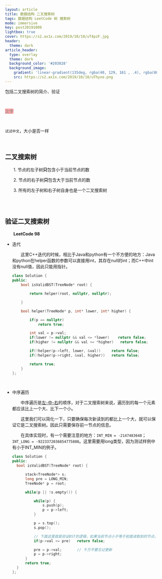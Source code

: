 ```yaml
---
layout: article
title: 数据结构 二叉搜索树
tags: 数据结构 LeetCode 树 搜索树
mode: immersive
key: post20191009
lightbox: true
cover: https://s2.ax1x.com/2019/10/10/uT4pzF.jpg
header:
  theme: dark
article_header:
  type: overlay
  theme: dark
  background_color: '#203028'
  background_image:
    gradient: 'linear-gradient(135deg, rgba(40, 129, 161 , .4), rgba(80, 171, 204, .4))'
    src: https://s2.ax1x.com/2019/10/10/uThyxe.png
---
```


包括二叉搜索树的简介、验证

<!--more-->

<br/>

<span style="background-color:#fc4d50; opacity:0.5">文字</span>

<br/>

`试试中文`，大小是否一样

<br/>

## 二叉搜索树

　　1. 节点的左子树**只**包含小于当前节点的数
  
　　2. 节点的右子树**只**包含大于当前节点的数
  
　　3. 所有的左子树和右子树自身也是一个二叉搜索树
  
<br/>

<br/>

## 验证二叉搜索树

　　**LeetCode 98**
　　
- 迭代
  
  　　这里C++迭代的时候，相比于Java和python有一个不方便的地方：Java和python在helper函数的参数可以直接用int，其存在null的int；而C++中int没有null值，因此只能用指针。

  ```c++
  class Solution {
  public:
      bool isValidBST(TreeNode* root) {

          return helper(root, nullptr, nullptr);

      }

      bool helper(TreeNode* p, int* lower, int* higher) {

          if(p == nullptr)
              return true;

          int val = p->val;
          if(lower != nullptr && val <= *lower)    return false;
          if(higher != nullptr && val >= *higher)   return false;

          if(!helper(p->left, lower, &val))     return false;
          if(!helper(p->right, &val, higher))   return false;

          return true;
      }
  };
  ```
  
  <br/>
  
- 中序遍历

  　　中序遍历是<u>左-中-右</u>的顺序，对于二叉搜索树来说，遍历到的每一个元素都应该比上一个大、比下一个小。
    
  　　这里我们可以简化一下，只要确保每次新读到的都比上一个大，就可以保证它是二叉搜索树。因此只需要保存前一节点的信息。
   
  　　在具体实现时，有一个需要注意的地方：`INT_MIN = -2147483648`；`INT_LONG = -9223372036854775808`。这里需要用long类型，因为测试样例中有小于INT_MIN的例子。
    
    ```c++
    class Solution {
  public:
      bool isValidBST(TreeNode* root) {

          stack<TreeNode*> s;
          long pre = LONG_MIN;
          TreeNode* p = root;

          while(p || !s.empty()) {

              while(p) {
                  s.push(p);
                  p = p->left;
              }

              p = s.top();
              s.pop();

              // 下面这里就是验证BST的逻辑，如果当前节点小于等于前面读取到的节点，则不是BST
              if(p->val <= pre)   return false;

              pre = p->val;       // 千万不要忘记更新
              p = p->right;
          }
          return true;
      }
  };
    ```
